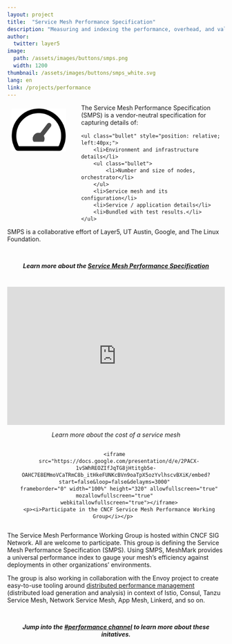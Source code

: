 ```yaml
---
layout: project
title:  "Service Mesh Performance Specification"
description: "Measuring and indexing the performance, overhead, and value of the world's service mesh deployments."
author:
  twitter: layer5
image:
  path: /assets/images/buttons/smps.png
  width: 1200
thumbnail: /assets/images/buttons/smps_white.svg
lang: en
link: /projects/performance
---
```

<style>
ul.bullet li {
  margin-left:15px;
  position: relative;
  text-align: left;
}
ul.bullet ul {
  margin-left:25px;
  list-style-position: inside;
}
ul.bullet li ul {
  list-style-type: circle;
  margin-left:15px;
}
</style>

<div style="vertical-align: middle;">
  <p>
    <img src="/assets/images/buttons/smps_black.svg" 
      class="light-shadow" width="25%" style="display:inline;float:left;margin-right:5%;padding:10px;" />
    The Service Mesh Performance Specification (SMPS) is a vendor-neutral specification for capturing details of:

    <ul class="bullet" style="position: relative; left:40px;">
        <li>Environment and infrastructure details</li>
        <ul class="bullet">
            <li>Number and size of nodes, orchestrator</li>
        </ul>
        <li>Service mesh and its configuration</li>
        <li>Service / application details</li>
        <li>Bundled with test results.</li>
    </ul>
  </p>
  <p>SMPS is a collaborative effort of Layer5, UT Austin, Google, and The Linux Foundation.</p>
</div>
<h5 class="l5-dark-grey-text" style="padding-top:25px;text-align: center;font-weight: bold;">
  Learn more about the <a href="https://github.com/layer5io/service-mesh-performance-specification">Service Mesh Performance Specification</a></h5>
<div class="row">
  <br />
  <div
    class="col s12 m6"
    style="
      display: flex; height: auto; flex-direction: column;
      flex-flow: column; vertical-align: top; text-align: center;
      position: relative;">
    <iframe 
      width="100%" height="320px" src="https://www.youtube.com/embed/LxP-yHrKL4M" 
      frameborder="0" allow="accelerometer; autoplay; encrypted-media; gyroscope; picture-in-picture" 
      allowfullscreen>
    </iframe>
    <p><i>Learn more about the cost of a service mesh</i></p>
  </div>
  <div class="col s12 m6"
  style="
    display: flex; height: auto; flex-direction: column;
    flex-flow: column; vertical-align: top; text-align: center;
    position: relative;">
    
    <iframe 
      src="https://docs.google.com/presentation/d/e/2PACX-1vSWhREOZIfJqTG8jHtitgb5e-OAHC7E8EMmoVCaTRmC8b_itHkeFUNKcBVn9oaTpX5ozYvlhscvBXiK/embed?start=false&loop=false&delayms=3000" 
      frameborder="0" width="100%" height="320" allowfullscreen="true" mozallowfullscreen="true" 
      webkitallowfullscreen="true"></iframe>
      <p><i>Participate in the CNCF Service Mesh Performance Working Group</i></p>  
  </div>
  
  <p>The Service Mesh Performance Working Group is hosted within CNCF SIG Network. All are welcome to participate. This group is defining the Service Mesh Performance Specification (SMPS). Using SMPS, MeshMark provides a universal performance index to gauge your mesh’s efficiency against deployments in other organizations’ environments.
  </p>
  <p>The group is also working in collaboration with the Envoy project to create easy-to-use tooling around <a href="https://docs.google.com/document/d/1_hhQ5w1iLClgf7RvboI6il-eMKKAVPwz50GHm2VN4Bg/edit?usp=sharing">distributed performance management</a> (distributed load generation and analysis) in context of Istio, Consul, Tanzu Service Mesh, Network Service Mesh, App Mesh, Linkerd, and so on.
   </p>
   <h5 class="l5-dark-grey-text" style="padding-top:25px;text-align: center;font-weight: bold;">
    Jump into the <a href="http://slack.layer5.io">#performance channel</a> to learn more about these initatives.</h5>
</div>